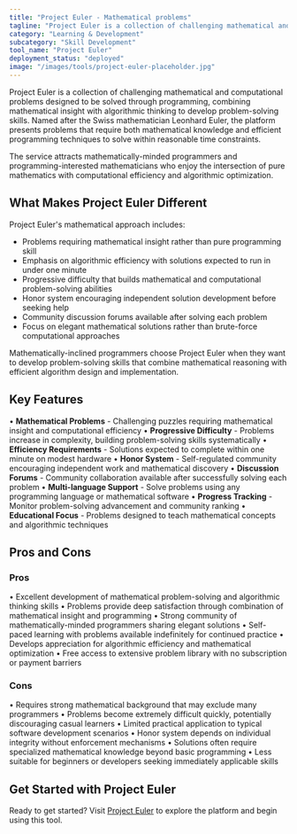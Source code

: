 ```yaml
---
title: "Project Euler - Mathematical problems"
tagline: "Project Euler is a collection of challenging mathematical and computational problems designed to be solved through programming, combining mathematical insight with algorithmic thinking to develop problem-solving skills..."
category: "Learning & Development"
subcategory: "Skill Development"
tool_name: "Project Euler"
deployment_status: "deployed"
image: "/images/tools/project-euler-placeholder.jpg"
---
```


Project Euler is a collection of challenging mathematical and computational problems designed to be solved through programming, combining mathematical insight with algorithmic thinking to develop problem-solving skills. Named after the Swiss mathematician Leonhard Euler, the platform presents problems that require both mathematical knowledge and efficient programming techniques to solve within reasonable time constraints.

The service attracts mathematically-minded programmers and programming-interested mathematicians who enjoy the intersection of pure mathematics with computational efficiency and algorithmic optimization.

## What Makes Project Euler Different

Project Euler's mathematical approach includes:
- Problems requiring mathematical insight rather than pure programming skill
- Emphasis on algorithmic efficiency with solutions expected to run in under one minute
- Progressive difficulty that builds mathematical and computational problem-solving abilities
- Honor system encouraging independent solution development before seeking help
- Community discussion forums available after solving each problem
- Focus on elegant mathematical solutions rather than brute-force computational approaches

Mathematically-inclined programmers choose Project Euler when they want to develop problem-solving skills that combine mathematical reasoning with efficient algorithm design and implementation.

## Key Features

• **Mathematical Problems** - Challenging puzzles requiring mathematical insight and computational efficiency
• **Progressive Difficulty** - Problems increase in complexity, building problem-solving skills systematically
• **Efficiency Requirements** - Solutions expected to complete within one minute on modest hardware
• **Honor System** - Self-regulated community encouraging independent work and mathematical discovery
• **Discussion Forums** - Community collaboration available after successfully solving each problem
• **Multi-language Support** - Solve problems using any programming language or mathematical software
• **Progress Tracking** - Monitor problem-solving advancement and community ranking
• **Educational Focus** - Problems designed to teach mathematical concepts and algorithmic techniques

## Pros and Cons

### Pros
• Excellent development of mathematical problem-solving and algorithmic thinking skills
• Problems provide deep satisfaction through combination of mathematical insight and programming
• Strong community of mathematically-minded programmers sharing elegant solutions
• Self-paced learning with problems available indefinitely for continued practice
• Develops appreciation for algorithmic efficiency and mathematical optimization
• Free access to extensive problem library with no subscription or payment barriers

### Cons
• Requires strong mathematical background that may exclude many programmers
• Problems become extremely difficult quickly, potentially discouraging casual learners
• Limited practical application to typical software development scenarios
• Honor system depends on individual integrity without enforcement mechanisms
• Solutions often require specialized mathematical knowledge beyond basic programming
• Less suitable for beginners or developers seeking immediately applicable skills

## Get Started with Project Euler

Ready to get started? Visit [Project Euler](https://projecteuler.net/) to explore the platform and begin using this tool.